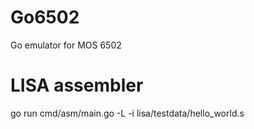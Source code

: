 # Go6502
Go emulator for MOS 6502

# LISA assembler
go run cmd/asm/main.go -L -i lisa/testdata/hello_world.s
